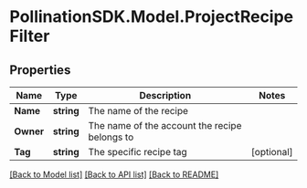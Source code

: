 
# PollinationSDK.Model.ProjectRecipeFilter

## Properties

Name | Type | Description | Notes
------------ | ------------- | ------------- | -------------
**Name** | **string** | The name of the recipe | 
**Owner** | **string** | The name of the account the recipe belongs to | 
**Tag** | **string** | The specific recipe tag | [optional] 

[[Back to Model list]](../README.md#documentation-for-models)
[[Back to API list]](../README.md#documentation-for-api-endpoints)
[[Back to README]](../README.md)

